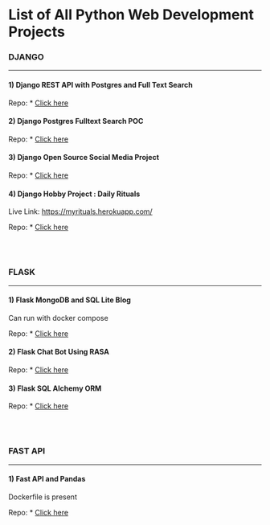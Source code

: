 # List of All Python Web Development Projects

### DJANGO
------------------------------------------------------------------------------------------------
#### 1) Django REST API with Postgres and Full Text Search
Repo: * [Click here](https://github.com/uttampatel007/django-drf)

#### 2) Django Postgres Fulltext Search POC
Repo: * [Click here](https://github.com/uttampatel007/django-postgres-full-text-search)

#### 3) Django Open Source Social Media Project
Repo: * [Click here](https://github.com/uttampatel007/nccbuddy)

#### 4) Django Hobby Project : Daily Rituals
Live Link: https://myrituals.herokuapp.com/

Repo: * [Click here](https://github.com/uttampatel007/django-daily-rituals)

<br/><br/>

### FLASK
------------------------------------------------------------------------------------------------
#### 1) Flask MongoDB and SQL Lite Blog
Can run with docker compose

Repo: * [Click here](https://github.com/uttampatel007/flasker/tree/master/flasker)

#### 2) Flask Chat Bot Using RASA
Repo: * [Click here](https://github.com/uttampatel007/chatbot-phase-1)

#### 3) Flask SQL Alchemy ORM 
Repo: * [Click here](https://github.com/uttampatel007/flask_postgres_sqlalchemy)

<br/>
<br/>

### FAST API
------------------------------------------------------------------------------------------------
#### 1) Fast API and Pandas
Dockerfile is present

Repo: * [Click here](https://github.com/uttampatel007/fast_api_poc)




